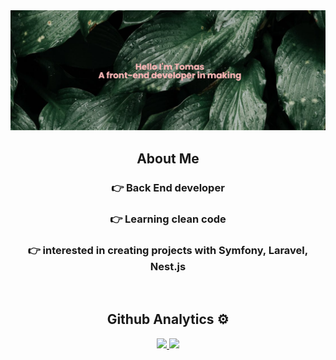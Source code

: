 <img src="https://github.com/tom-motiejunas/tom-motiejunas/blob/main/images/banner.png" title="Background image">

<p align="center">
<h2 align="center">About Me</h2>
<h3 align="center">👉 Back End developer<br/> </h3>
<h3 align="center">👉 Learning clean code<br/></h3>
<h3 align="center">👉 interested in creating projects with Symfony, Laravel, Nest.js<br/></h3>
<br />
</p align="center">

<h2 align="center">Github Analytics ⚙</h2>

<p align="center">
<a href="https://github.com/tom-motiejunas">
  <img height="180em" src="https://github-readme-stats-eight-theta.vercel.app/api?username=tom-motiejunas&show_icons=true&theme=algolia&include_all_commits=true&count_private=true"/>
  <img height="180em" src="https://github-readme-stats-eight-theta.vercel.app/api/top-langs/?username=tom-motiejunas&layout=compact&langs_count=8&theme=algolia"/>
</a>
</p>
